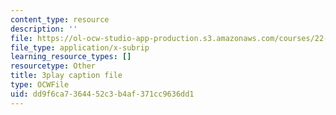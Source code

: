```yaml
---
content_type: resource
description: ''
file: https://ol-ocw-studio-app-production.s3.amazonaws.com/courses/22-01-introduction-to-nuclear-engineering-and-ionizing-radiation-fall-2016/dd9f6ca7364452c3b4af371cc9636dd1_ORbfdLUl0ik.vtt
file_type: application/x-subrip
learning_resource_types: []
resourcetype: Other
title: 3play caption file
type: OCWFile
uid: dd9f6ca7-3644-52c3-b4af-371cc9636dd1
---
```

